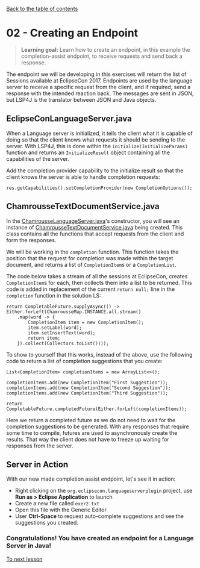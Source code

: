 [Back to the table of contents](/README.md#exercises)

# 02 - Creating an Endpoint

> **Learning goal:** Learn how to create an endpoint, in this example the completion-assist endpoint, to receive requests and send back a response.

The endpoint we will be developing in this exercises will return the list of Sessions available at EclipseCon 2017. Endpoints are used by the language server to receive a specific request from the client, and if required, send a response with the intended reaction back. The messages are sent in JSON, but LSP4J is the translator between JSON and Java objects.

## EclipseConLanguageServer.java

When a Language server is initialized, it tells the client what it is capable of doing so that the client knows what requests it should be sending to the server. With LSP4J, this is done within the `initialize(InitializeParams)` function and returns an `InitializeResult` object containing all the capabilities of the server.

Add the completion provider capability to the initialize result so that the client knows the server is able to handle completion requests:
```
res.getCapabilities().setCompletionProvider(new CompletionOptions());
```

## ChamrousseTextDocumentService.java

In the [ChamrousseLanguageServer.java](TODO)'s constructor, you will see an instance of [ChamrousseTextDocumentService.java](TODO) being created. This class contains all the functions that accept requests from the client and form the responses.

We will be working in the `completion` function. This function takes the position that the request for completion was made within the target document, and returns a list of `CompletionItem`s or a `CompletionList`.

The code below takes a stream of all the sessions at EclipseCon, creates `CompletionItem`s for each, then collects them into a list to be returned. This code is added in replacement of the current `return null;` line in the `completion` function in the solution LS:
```
return CompletableFuture.supplyAsync(() -> Either.forLeft(ChamrousseMap.INSTANCE.all.stream()
	.map(word -> {
		CompletionItem item = new CompletionItem();
		item.setLabel(word);
		item.setInsertText(word);
		return item;
	}).collect(Collectors.toList())));
```

To show to yourself that this works, instead of the above, use the following code to return a list of completion suggestions that you create:
```
List<CompletionItem> completionItems = new ArrayList<>();

completionItems.add(new CompletionItem("First Suggestion"));
completionItems.add(new CompletionItem("Second Suggestion"));
completionItems.add(new CompletionItem("Third Suggestion"));

return CompletableFuture.completedFuture(Either.forLeft(completionItems));
```
Here we return a completed future as we do not need to wait for the completion suggestions to be generated. With any responses that require some time to compile, futures are used to asynchronously create the results. That way the client does not have to freeze up waiting for responses from the server.

## Server in Action

With our new made completion assist endpoint, let's see it in action:
 - Right clicking on the `org.eclipsecon.languageserverplugin` project, use **Run as > Eclipse Application** to launch
 - Create a new file called `exer2.txt`
 - Open this file with the Generic Editor
 - User **Ctrl-Space** to request auto-complete suggestions and see the suggestions you created.

### Congratulations! You have created an endpoint for a Language Server in Java!

[To next lesson](TODO)